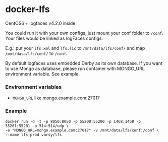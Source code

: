 docker-lfs
====================

CentOS6 + logfaces v4.2.0 inside.

You could run it with your own configs, just mount your conf folder to `/conf`. 
Your files would be linked as logFaces configs.

E.g.: put your `lfs.xml` and `lfs.lic` to `/mnt/data/lfs/conf/` and map `/mnt/data/lfs/conf/` to `/conf`.

By default logfaces uses embedded Derby as its own database.
If you want to use Mongo as database, please run container with MONGO_URL environment variable.
See example.

### Environment variables
* `MONGO_URL` like mongo.example.com:27017

### Example
```
docker run -d -t -p 8050:8050 -p 55200:55200 -p 1468:1468 -p 55201:55201 -p 514:514/udp \ 
-e "MONGO_URL=mongo.example.com:27017" -v /mnt/data/lfs/conf:/conf \
--name lfs-prod varsy/lfs
```
